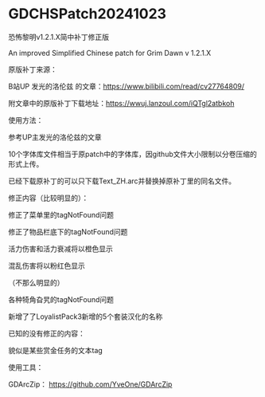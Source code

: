 # GDCHSPatch20241023

恐怖黎明v1.2.1.X简中补丁修正版

An improved Simplified Chinese patch for Grim Dawn v 1.2.1.X

原版补丁来源：

B站UP 发光的洛伦兹 的文章：https://www.bilibili.com/read/cv27764809/

附文章中的原版补丁下载地址：https://wwuj.lanzoul.com/iQTgl2atbkoh

使用方法：

参考UP主发光的洛伦兹的文章

10个字体库文件相当于原patch中的字体库，因github文件大小限制以分卷压缩的形式上传。

已经下载原补丁的可以只下载Text_ZH.arc并替换掉原补丁里的同名文件。

修正内容（比较明显的）：

修正了菜单里的tagNotFound问题

修正了物品栏底下的tagNotFound问题

活力伤害和活力衰减将以橙色显示

混乱伤害将以粉红色显示

（不那么明显的）

各种犄角旮旯的tagNotFound问题

新增了了LoyalistPack3新增的5个套装汉化的名称


已知的没有修正的内容：

貌似是某些赏金任务的文本tag


使用工具：

GDArcZip： https://github.com/YveOne/GDArcZip
